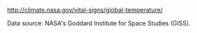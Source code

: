 
[http://climate.nasa.gov/vital-signs/global-temperature/
](http://climate.nasa.gov/vital-signs/global-temperature/)

Data source: NASA's Goddard Institute for Space Studies (GISS).
